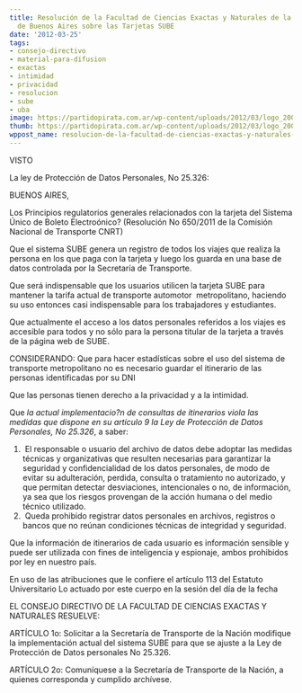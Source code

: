 ```yaml
---
title: Resolución de la Facultad de Ciencias Exactas y Naturales de la Universidad
  de Buenos Aires sobre las Tarjetas SUBE
date: '2012-03-25'
tags:
- consejo-directivo
- material-para-difusion
- exactas
- intimidad
- privacidad
- resolucion
- sube
- uba
image: https://partidopirata.com.ar/wp-content/uploads/2012/03/logo_2009.jpg
thumb: https://partidopirata.com.ar/wp-content/uploads/2012/03/logo_2009-150x70.jpg
wppost_name: resolucion-de-la-facultad-de-ciencias-exactas-y-naturales-de-la-universidad-de-buenos-aires-sobre-las-tarjetas-sube
---
```


VISTO

La ley de Protección de Datos Personales, No 25.326:

BUENOS AIRES,

Los Principios regulatorios generales relacionados con la tarjeta del Sistema Único de Boleto Electroónico? (Resolución No 650/2011 de la Comisión Nacional de Transporte CNRT)

Que el sistema SUBE genera un registro de todos los viajes que realiza la persona en los que paga con la tarjeta y luego los guarda en una base de datos controlada por la Secretaría de Transporte.

Que será indispensable que los usuarios utilicen la tarjeta SUBE para mantener la tarifa actual de transporte automotor  metropolitano, haciendo su uso entonces casi indispensable para los trabajadores y estudiantes.

Que actualmente el acceso a los datos personales referidos a los viajes es accesible para todos y no sólo para la persona titular de la tarjeta a través de la página web de SUBE.

CONSIDERANDO:
Que para hacer estadísticas sobre el uso del sistema de transporte metropolitano no es necesario guardar el itinerario de las personas
identificadas por su DNI

Que las personas tienen derecho a la privacidad y a la intimidad.

Que *la actual implementacio?n de consultas de itinerarios viola las medidas que dispone en su artículo 9 la Ley de Protección de Datos Personales, No 25.326*, a saber:
<ol>
	<li> El responsable o usuario del archivo de datos debe adoptar las medidas técnicas y organizativas que resulten necesarias para garantizar la seguridad y confidencialidad de los datos personales, de modo de evitar su adulteración, perdida, consulta o tratamiento no autorizado, y que permitan detectar desviaciones, intencionales o no, de información, ya sea que los riesgos provengan de la acción humana o del medio técnico utilizado.</li>
	<li> Queda prohibido registrar datos personales en archivos, registros o bancos que no reúnan condiciones técnicas de integridad y seguridad.</li>
</ol>
Que la información de itinerarios de cada usuario es información sensible y puede ser utilizada con fines de inteligencia y espionaje, ambos prohibidos por ley en nuestro país.

En uso de las atribuciones que le confiere el artículo 113 del Estatuto Universitario Lo actuado por este cuerpo en la sesión del día de la fecha

EL CONSEJO DIRECTIVO DE LA FACULTAD DE CIENCIAS EXACTAS Y NATURALES RESUELVE:

ARTÍCULO 1o: Solicitar a la Secretaría de Transporte de la Nación modifique la implementación actual del sistema SUBE para que se ajuste a la Ley de Protección de Datos personales No 25.326.

ARTÍCULO 2o: Comuníquese a la Secretaría de Transporte de la Nación, a quienes corresponda y cumplido archívese.
